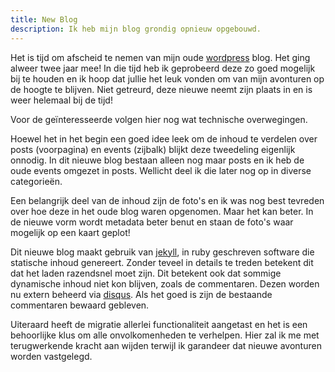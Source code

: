 ```yaml
---
title: New Blog
description: Ik heb mijn blog grondig opnieuw opgebouwd.
---
```

[1]: https://wordpress.com/
[2]: https://jekyllrb.com
[3]: https://disqus.com/

Het is tijd om afscheid te nemen van mijn oude [wordpress][1] blog. Het ging alweer twee jaar mee! In die tijd heb ik geprobeerd deze zo goed mogelijk bij te houden en ik hoop dat jullie het leuk vonden om van mijn avonturen op de hoogte te blijven. Niet getreurd, deze nieuwe neemt zijn plaats in en is weer helemaal bij de tijd!

<a name="more"></a>

Voor de geïnteresseerde volgen hier nog wat technische overwegingen.

Hoewel het in het begin een goed idee leek om de inhoud te verdelen over posts (voorpagina) en events (zijbalk) blijkt deze tweedeling eigenlijk onnodig. In dit nieuwe blog bestaan alleen nog maar posts en ik heb de oude events omgezet in posts. Wellicht deel ik die later nog op in diverse categorieën.

Een belangrijk deel van de inhoud zijn de foto's en ik was nog best tevreden over hoe deze in het oude blog waren opgenomen. Maar het kan beter. In de nieuwe vorm wordt metadata beter benut en staan de foto's waar mogelijk op een kaart geplot!

Dit nieuwe blog maakt gebruik van [jekyll][2], in ruby geschreven software die statische inhoud genereert. Zonder teveel in details te treden betekent dit dat het laden razendsnel moet zijn. Dit betekent ook dat sommige dynamische inhoud niet kon blijven, zoals de commentaren. Dezen worden nu extern beheerd via [disqus][3]. Als het goed is zijn de bestaande commentaren bewaard gebleven.

Uiteraard heeft de migratie allerlei functionaliteit aangetast en het is een behoorlijke klus om alle onvolkomenheden te verhelpen. Hier zal ik me met terugwerkende kracht aan wijden terwijl ik garandeer dat nieuwe avonturen worden vastgelegd.